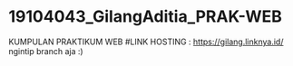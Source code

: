 # 19104043_GilangAditia_PRAK-WEB
KUMPULAN PRAKTIKUM WEB
#LINK HOSTING : https://gilang.linknya.id/
ngintip branch aja :)

